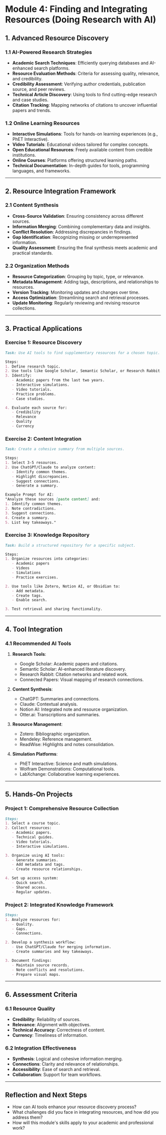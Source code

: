 # Module 4: Finding and Integrating Resources (Doing Research with AI)

## 1. Advanced Resource Discovery

### 1.1 AI-Powered Research Strategies
- **Academic Search Techniques**: Efficiently querying databases and AI-enhanced search platforms.
- **Resource Evaluation Methods**: Criteria for assessing quality, relevance, and credibility.
- **Credibility Assessment**: Verifying author credentials, publication source, and peer reviews.
- **Technical Article Discovery**: Using tools to find cutting-edge research and case studies.
- **Citation Tracking**: Mapping networks of citations to uncover influential papers and trends.

### 1.2 Online Learning Resources
- **Interactive Simulations**: Tools for hands-on learning experiences (e.g., PhET Interactive).
- **Video Tutorials**: Educational videos tailored for complex concepts.
- **Open Educational Resources**: Freely available content from credible institutions.
- **Online Courses**: Platforms offering structured learning paths.
- **Technical Documentation**: In-depth guides for tools, programming languages, and frameworks.

---

## 2. Resource Integration Framework

### 2.1 Content Synthesis
- **Cross-Source Validation**: Ensuring consistency across different sources.
- **Information Merging**: Combining complementary data and insights.
- **Conflict Resolution**: Addressing discrepancies in findings.
- **Gap Identification**: Recognizing missing or underrepresented information.
- **Quality Assessment**: Ensuring the final synthesis meets academic and practical standards.

### 2.2 Organization Methods
- **Resource Categorization**: Grouping by topic, type, or relevance.
- **Metadata Management**: Adding tags, descriptions, and relationships to resources.
- **Version Tracking**: Monitoring updates and changes over time.
- **Access Optimization**: Streamlining search and retrieval processes.
- **Update Monitoring**: Regularly reviewing and revising resource collections.

---

## 3. Practical Applications

### Exercise 1: Resource Discovery
```markdown
Task: Use AI tools to find supplementary resources for a chosen topic.

Steps:
1. Define research topic.
2. Use tools like Google Scholar, Semantic Scholar, or Research Rabbit.
3. Identify:
   - Academic papers from the last two years.
   - Interactive simulations.
   - Video tutorials.
   - Practice problems.
   - Case studies.

4. Evaluate each source for:
   - Credibility
   - Relevance
   - Quality
   - Currency
```

### Exercise 2: Content Integration
```markdown
Task: Create a cohesive summary from multiple sources.

Steps:
1. Select 3-5 resources.
2. Use ChatGPT/Claude to analyze content:
   - Identify common themes.
   - Highlight discrepancies.
   - Suggest connections.
   - Generate a summary.

Example Prompt for AI:
"Analyze these sources [paste content] and:
1. Identify common themes.
2. Note contradictions.
3. Suggest connections.
4. Create a summary.
5. List key takeaways."
```

### Exercise 3: Knowledge Repository
```markdown
Task: Build a structured repository for a specific subject.

Steps:
1. Organize resources into categories:
   - Academic papers
   - Videos
   - Simulations
   - Practice exercises.

2. Use tools like Zotero, Notion AI, or Obsidian to:
   - Add metadata.
   - Create tags.
   - Enable search.

3. Test retrieval and sharing functionality.
```

---

## 4. Tool Integration

### 4.1 Recommended AI Tools
1. **Research Tools**:
   - Google Scholar: Academic papers and citations.
   - Semantic Scholar: AI-enhanced literature discovery.
   - Research Rabbit: Citation networks and related work.
   - Connected Papers: Visual mapping of research connections.

2. **Content Synthesis**:
   - ChatGPT: Summaries and connections.
   - Claude: Contextual analysis.
   - Notion AI: Integrated note and resource organization.
   - Otter.ai: Transcriptions and summaries.

3. **Resource Management**:
   - Zotero: Bibliographic organization.
   - Mendeley: Reference management.
   - ReadWise: Highlights and notes consolidation.

4. **Simulation Platforms**:
   - PhET Interactive: Science and math simulations.
   - Wolfram Demonstrations: Computational tools.
   - LabXchange: Collaborative learning experiences.

---

## 5. Hands-On Projects

### Project 1: Comprehensive Resource Collection
```markdown
Steps:
1. Select a course topic.
2. Collect resources:
   - Academic papers.
   - Technical guides.
   - Video tutorials.
   - Interactive simulations.

3. Organize using AI tools:
   - Generate summaries.
   - Add metadata and tags.
   - Create resource relationships.

4. Set up access system:
   - Quick search.
   - Shared access.
   - Regular updates.
```

### Project 2: Integrated Knowledge Framework
```markdown
Steps:
1. Analyze resources for:
   - Quality.
   - Gaps.
   - Connections.

2. Develop a synthesis workflow:
   - Use ChatGPT/Claude for merging information.
   - Create summaries and key takeaways.

3. Document findings:
   - Maintain source records.
   - Note conflicts and resolutions.
   - Prepare visual maps.
```

---

## 6. Assessment Criteria

### 6.1 Resource Quality
- **Credibility**: Reliability of sources.
- **Relevance**: Alignment with objectives.
- **Technical Accuracy**: Correctness of content.
- **Currency**: Timeliness of information.

### 6.2 Integration Effectiveness
- **Synthesis**: Logical and cohesive information merging.
- **Connections**: Clarity and relevance of relationships.
- **Accessibility**: Ease of search and retrieval.
- **Collaboration**: Support for team workflows.

---

## Reflection and Next Steps
- How can AI tools enhance your resource discovery process?
- What challenges did you face in integrating resources, and how did you address them?
- How will this module's skills apply to your academic and professional work?

